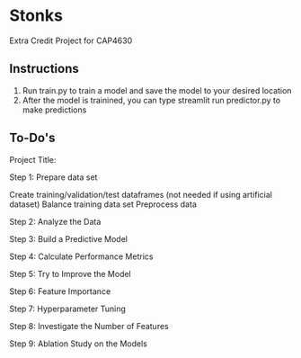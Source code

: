 # Stonks
Extra Credit Project for CAP4630


## Instructions

1. Run train.py to train a model and save the model to your desired location
2. After the model is trainined, you can type streamlit run predictor.py to make predictions

## To-Do's
Project Title:

Step 1: Prepare data set

Create training/validation/test dataframes (not needed if using artificial dataset)
Balance training data set
Preprocess data

Step 2: Analyze the Data

Step 3: Build a Predictive Model

Step 4: Calculate Performance Metrics

Step 5: Try to Improve the Model

Step 6: Feature Importance

Step 7: Hyperparameter Tuning

Step 8: Investigate the Number of Features

Step 9: Ablation Study on the Models
